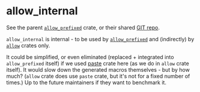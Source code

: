 # allow_internal

See the parent [`allow_prefixed`](https://crates.io/crates/allow_prefixed) crate, or their shared
[GIT repo](https://github.com/coop-rs/allow).

`allow_internal` is internal - to be used by
[`allow_prefixed`](https://crates.io/crates/allow_prefixed) and (indirectly) by
[`allow`](https://crates.io/crates/allow) crates only.

It could be simplified, or even eliminated (replaced + integrated into `allow_prefixed` itself) if
we used [paste](https://crates.io/crates/paste) crate here (as we do in `allow` crate itself). It
would slow down the generated macros themselves - but by how much? (`allow` crate does use `paste`
crate, but it's not for a fixed number of times.) Up to the future maintainers if they want to
benchmark it.
